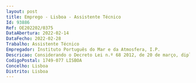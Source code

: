 ```yaml
--- 
layout: post
title: Emprego - Lisboa - Assistente Técnico
Id: 93886
Ref: OE202202/0375
DataAbertura: 2022-02-14
DataFecho: 2022-02-28
Trabalho: Assistente Técnico
Empregador: Instituto Português do Mar e da Atmosfera, I.P.
Descricao: Considerando o Decreto Lei n.º 68 2012, de 20 de março, diploma que definiu a missão e as atribuições do Instituto Português do Mar e da Atmosfera, I. P., adiante designado por IPMA, I. P., determinou que a organização interna deste instituto seria prevista nos seus estatutos, os quais foram aprovados pela Portaria n.º 304 2012, de 4 de outubro. As competências do Departamento do Mar e Recursos Marinhos (DMRM) são as constantes do artigo 3.º dos Estatutos do IPMA, I. P., aprovados pela Portaria n.º 304 2012, de 4 de outubro.O DMRM compreende as seguintes divisões, especializadas por áreas de intervenção  a) Divisão de Oceanografia e Ambiente Marinho (DivOA)  b) Divisão de Modelação e Gestão de Recursos da Pesca (DivRP)  c) Divisão de Aquacultura, Valorização e Bioprospecção (DivAV)  d) Divisão de Geologia e Georecursos Marinhos (DivGM).A oferta de mobilidade na carreira e categoria de assistente técnica   2 postos de trabalho, no Pólo de Algés,  é dirigida ao Núcleo Sistema Integrado de Gestão Laboratorial, integrado no Departamento do Mar e dos Recursos Marinhos. Caracterização do posto de trabalho • Apoio administrativo ao SIGL• Colaboração na gestão das amostras, nomeadamente com recurso ao sistema informático Lims• Colaboração nos trabalhos técnicos de laboratório • Colaboração na elaboração de documentação necessária ao SIGL e ao Sistema de Gestão de Laboratório (procedimentos, Relatórios e Planos Anuais, compilação de estatística e outros) Certificações   Ser capaz de trabalhar em equipa  • Ter organização e método de trabalho  • Ter capacidade de comunicação verbal • Ser responsável e ter compromisso com o serviço  • Ser detentor de carta de condução (posto de trabalho B)
CodigoPostal: 1749-077 LISBOA
Concelho: Lisboa
Distrito: Lisboa
--- 
```

